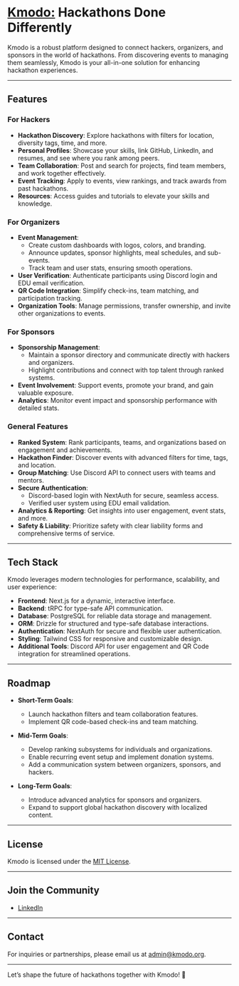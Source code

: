 # [Kmodo:](https://www.kmodo.org) Hackathons Done Differently

Kmodo is a robust platform designed to connect hackers, organizers, and sponsors in the world of hackathons. From discovering events to managing them seamlessly, Kmodo is your all-in-one solution for enhancing hackathon experiences.

---

## Features

### For Hackers
- **Hackathon Discovery**: Explore hackathons with filters for location, diversity tags, time, and more.  
- **Personal Profiles**: Showcase your skills, link GitHub, LinkedIn, and resumes, and see where you rank among peers.  
- **Team Collaboration**: Post and search for projects, find team members, and work together effectively.  
- **Event Tracking**: Apply to events, view rankings, and track awards from past hackathons.  
- **Resources**: Access guides and tutorials to elevate your skills and knowledge.

### For Organizers
- **Event Management**:  
  - Create custom dashboards with logos, colors, and branding.  
  - Announce updates, sponsor highlights, meal schedules, and sub-events.  
  - Track team and user stats, ensuring smooth operations.  
- **User Verification**: Authenticate participants using Discord login and EDU email verification.  
- **QR Code Integration**: Simplify check-ins, team matching, and participation tracking.  
- **Organization Tools**: Manage permissions, transfer ownership, and invite other organizations to events.

### For Sponsors
- **Sponsorship Management**:  
  - Maintain a sponsor directory and communicate directly with hackers and organizers.  
  - Highlight contributions and connect with top talent through ranked systems.  
- **Event Involvement**: Support events, promote your brand, and gain valuable exposure.  
- **Analytics**: Monitor event impact and sponsorship performance with detailed stats.

### General Features
- **Ranked System**: Rank participants, teams, and organizations based on engagement and achievements.  
- **Hackathon Finder**: Discover events with advanced filters for time, tags, and location.  
- **Group Matching**: Use Discord API to connect users with teams and mentors.  
- **Secure Authentication**:  
  - Discord-based login with NextAuth for secure, seamless access.  
  - Verified user system using EDU email validation.  
- **Analytics & Reporting**: Get insights into user engagement, event stats, and more.  
- **Safety & Liability**: Prioritize safety with clear liability forms and comprehensive terms of service.

---

## Tech Stack

Kmodo leverages modern technologies for performance, scalability, and user experience:

- **Frontend**: Next.js for a dynamic, interactive interface.  
- **Backend**: tRPC for type-safe API communication.  
- **Database**: PostgreSQL for reliable data storage and management.  
- **ORM**: Drizzle for structured and type-safe database interactions.  
- **Authentication**: NextAuth for secure and flexible user authentication.  
- **Styling**: Tailwind CSS for responsive and customizable design.  
- **Additional Tools**: Discord API for user engagement and QR Code integration for streamlined operations.  

---

## Roadmap

- **Short-Term Goals**:  
  - Launch hackathon filters and team collaboration features.  
  - Implement QR code-based check-ins and team matching.

- **Mid-Term Goals**:  
  - Develop ranking subsystems for individuals and organizations.  
  - Enable recurring event setup and implement donation systems.  
  - Add a communication system between organizers, sponsors, and hackers.

- **Long-Term Goals**:  
  - Introduce advanced analytics for sponsors and organizers.  
  - Expand to support global hackathon discovery with localized content.  

---


## License

Kmodo is licensed under the [MIT License](LICENSE).

---

## Join the Community

- [LinkedIn](#soon..)  

---

## Contact

For inquiries or partnerships, please email us at [admin@kmodo.org](mailto:admin@kmodo.org).  

---

Let’s shape the future of hackathons together with Kmodo! 🚀
